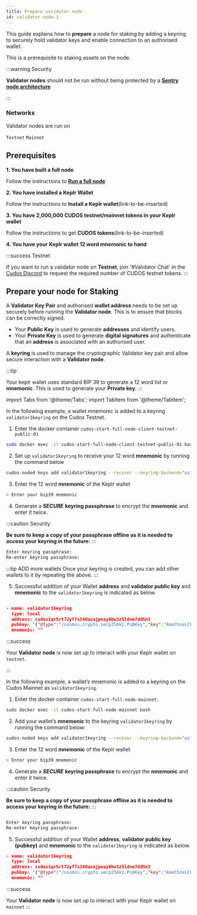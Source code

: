 ```yaml
---
title: Prepare validator node
id: validator-node-1
---
```


This guide explains how to **prepare** a node for staking by adding a keyring to securely hold validator keys and enable connection to an authorised wallet.  

This is a prerequisite to staking assets on the node. 

:::warning Security

**Validator nodes** should not be run without being protected by a [**Sentry node architecture**](/docs/node/security/sentry-node-arch)

:::

### Networks

Validator nodes are run on 

`Testnet`
`Mainnet`

## Prerequisites

**1. You have built a full node** 

Follow the instructions to [**Run a full node**](/docs/node/run-node/full-node)

**2. You have installed a Keplr Wallet**

Follow the instructions to **Install a Keplr wallet**(link-to-be-inserted)

**3. You have 2,000,000 CUDOS testnet/mainnet tokens in your Keplr wallet**

Follow the instructions to get **CUDOS tokens**(link-to-be-inserted)

**4. You have your Keplr wallet 12 word mnemonic to hand**

:::success Testnet

If you want to run a validator node on **Testnet**, join '#Validator Chat' in the [Cudos Discord](https://discord.com/invite/t397SKqf4u) to request the required number of CUDOS testnet tokens.
::: 

## Prepare your node for Staking

A **Validator Key Pair** and authorised **wallet address** needs to be set up securely before running the **Validator node**. This is to ensure that blocks can be correctly signed. 

* Your **Public Key** is used to generate **addresses** and identify users.
* Your **Private Key** is used to generate **digital signatures** and authenticate that an **address** is associated with an authorised user. 

A **keyring** is used to manage the cryptographic Validator key pair and allow secure interaction with a **Validator node**. 

:::tip

Your keplr wallet uses standard BIP 39 to generate a 12 word list or **mnemonic**. This is used to generate your **Private key**.
:::

import Tabs from '@theme/Tabs';
import TabItem from '@theme/TabItem';

<Tabs>
  <TabItem value="Testnet" label="Testnet">
 
In the following example, a wallet mnemonic is added to a keyring `validator1keyring` on the Cudos Testnet.

 
1. Enter the docker container `cudos-start-full-node-client-testnet-public-01`

```bash
sudo docker exec -it cudos-start-full-node-client-testnet-public-01 bash
```

2. Set up `validator1keyring` to receive your 12 word **mnemonic** by running the command below

```bash
cudos-noded keys add validator1keyring --recover --keyring-backend="os"
```

3. Enter the 12 word **mnemonic** of the Keplr wallet

```bash
> Enter your bip39 mnemonic
```

4. Generate a ***SECURE*** **keyring passphrase** to encrypt the **mnemonic** and enter it twice. 

:::caution Security

**Be sure to keep a copy of your passphrase offline as it is needed to access your keyring in the future:**
:::

```bash
Enter keyring passphrase:
Re-enter keyring passphrase:
```

:::tip ADD more wallets
Once your keyring is created, you can add other wallets to it by repeating the above.
:::

5. Successful addition of your Wallet **address** and **validator public key** and **mnemonic** to the `validator1keyring` is indicated as below. 

```json

- name: validator1keyring
  type: local
  address: cudos1qr5rt72yf7s340azajpxay6hw3z5ldne7dd5n3
  pubkey: '{"@type":"/cosmos.crypto.secp256k1.PubKey","key":"AmeChzeLCPCtPKrIVs7hp737DBNU7XlYVwDZfhJ3SdXq"}'
  mnemonic: ""
```

:::success 

Your **Validator node** is now set up to interact with your Keplr wallet on `testnet`.

:::

</TabItem>
  <TabItem value="Mainnet" label="Mainnet" default>

In the following example, a wallet’s mnemonic is added to a keyring on the Cudos Mainnet as `validator1keyring`.
 
1. Enter the docker container `cudos-start-full-node-mainnet`:

```bash
sudo docker exec -it cudos-start-full-node-mainnet bash
 ```

2. Add your wallet’s **mnemonic** to the keyring `validator1keyring` by running the command below:

```bash
cudos-noded keys add validator1keyring --recover --keyring-backend="os"
```

3. Enter the 12 word **mnemonic** of the Keplr wallet.

```bash
> Enter your bip39 mnemonic
```

4. Generate a ***SECURE*** **keyring passphrase** to encrypt the **mnemonic** and enter it twice. 

:::caution Security

**Be sure to keep a copy of your passphrase offline as it is needed to access your keyring in the future:**
:::

```bash

Enter keyring passphrase:
Re-enter keyring passphrase:

```

5. Successful addition of your Wallet **address**, **validator public key (pubkey)** and **mnemonic** to the `validator1keyring` is indicated as below. 

```json
- name: validator1keyring
  type: local
  address: cudos1qr5rt72yf7s340azajpxay6hw3z5ldne7dd5n3
  pubkey: '{"@type":"/cosmos.crypto.secp256k1.PubKey","key":"AmeChzeLCPCtPKrIVs7hp737DBNU7XlYVwDZfhJ3SdXq"}'
  mnemonic: ""
```

:::success 

Your **Validator node** is now set up to interact with your Keplr wallet on `mainnet`
:::

</TabItem>
</Tabs>